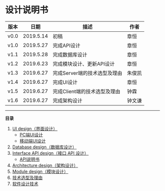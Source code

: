 # 设计说明书

|版本|日期|描述|作者|
-|-|-|-
v0.0|2019.5.14|初稿|章恒
v1.0|2019.5.27|完成API设计|章恒
v1.1|2019.5.28|完成数据库设计|章恒
v1.2|2019.6.23|完成模块设计、更新API设计|章恒
v1.3|2019.6.27|完成Server端的技术选型及理由|朱俊凯
v1.4|2019.6.27|完成UI设计|章恒
v1.5|2019.6.27|完成Client端的技术选型及理由|钟霖
v1.6|2019.6.27|完成架构设计|钟文谦

---

**目录**
1. [UI design（界面设计）](document/SoftwareDesign/SD.md)
    - [PC端UI设计](document/SoftwareDesign/UIdesignPC.md)
    - [移动端UI设计](document/SoftwareDesign/UIdesignMobile.md)
2. [Database design（数据库设计）](pics/SD/ER.png)
3. [Interface API design（接口 API 设计）](document/SoftwareDesign/APIdesign.md)
    - [API说明书]()
4. [Architecture design（架构设计）](document/SoftwareDesign/架构设计.md)
5. [Module design（模块设计）](pics/SD/ModuleDesign.png)
6. [技术选型及理由](document/SoftwareDesign/技术选型及理由.md)
7. [软件设计技术](document/SoftwareDesign/软件设计技术.md)




